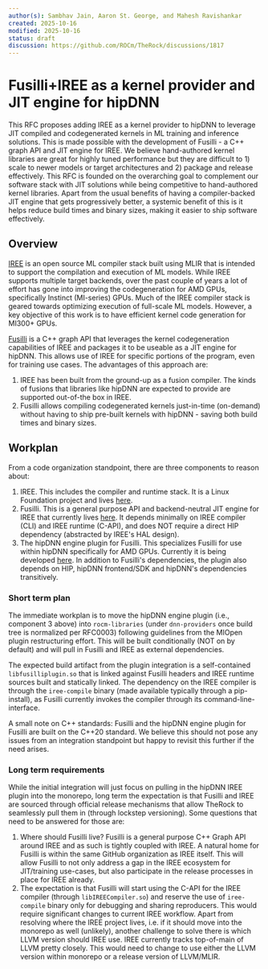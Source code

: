 ```yaml
---
author(s): Sambhav Jain, Aaron St. George, and Mahesh Ravishankar
created: 2025-10-16
modified: 2025-10-16
status: draft
discussion: https://github.com/ROCm/TheRock/discussions/1817
---
```


# Fusilli+IREE as a kernel provider and JIT engine for hipDNN

This RFC proposes adding IREE as a kernel provider to hipDNN to leverage JIT
compiled and codegenerated kernels in ML training and inference solutions.
This is made possible with the development of Fusilli - a C++ graph API and
JIT engine for IREE. We believe hand-authored kernel libraries are great for
highly tuned performance but they are difficult to 1) scale to newer models
or target architectures and 2) package and release effectively. This RFC is
founded on the overarching goal to complement our software stack with JIT
solutions while being competitive to hand-authored kernel libraries. Apart
from the usual benefits of having a compiler-backed JIT engine that gets
progressively better, a systemic benefit of this is it helps reduce build
times and binary sizes, making it easier to ship software effectively.

## Overview

[IREE](https://github.com/iree-org/iree/) is an open source ML compiler stack
built using MLIR that is intended to support the compilation and execution of
ML models. While IREE supports multiple target backends, over the past couple
of years a lot of effort has gone into improving the codegeneration for AMD
GPUs, specifically Instinct (MI-series) GPUs. Much of the IREE compiler stack
is geared towards optimizing execution of full-scale ML models. However, a key
objective of this work is to have efficient kernel code generation for MI300+
GPUs.

[Fusilli](https://github.com/nod-ai/shark-ai/tree/main/sharkfuser) is a C++
graph API that leverages the kernel codegeneration capabilities of IREE and
packages it to be useable as a JIT engine for hipDNN. This allows use of IREE
for specific portions of the program, even for training use cases. The
advantages of this approach are:

1. IREE has been built from the ground-up as a fusion compiler. The
   kinds of fusions that libraries like hipDNN are expected to provide
   are supported out-of-the box in IREE.
1. Fusilli allows compiling codegenerated kernels just-in-time (on-demand)
   without having to ship pre-built kernels with hipDNN - saving both build
   times and binary sizes.

## Workplan

From a code organization standpoint, there are three components to reason about:

1. IREE. This includes the compiler and runtime stack. It is a Linux Foundation
   project and lives [here](https://github.com/iree-org/iree).
1. Fusilli. This is a general purpose API and backend-neutral JIT engine for
   IREE that currently lives [here](https://github.com/nod-ai/shark-ai/tree/main/sharkfuser).
   It depends minimally on IREE compiler (CLI) and IREE runtime (C-API), and
   does NOT require a direct HIP dependency (abstracted by IREE's HAL design).
1. The hipDNN engine plugin for Fusilli. This specializes Fusilli for use within
   hipDNN specifically for AMD GPUs. Currently it is being developed
   [here](https://github.com/nod-ai/shark-ai/tree/main/fusilli-plugin).
   In addition to Fusilli's dependencies, the plugin also depends on HIP, hipDNN
   frontend/SDK and hipDNN's dependencies transitively.

### Short term plan

The immediate workplan is to move the hipDNN engine plugin (i.e., component 3
above) into `rocm-libraries` (under `dnn-providers` once build tree is normalized
per RFC0003) following guidelines from the MIOpen plugin restructuring effort.
This will be built conditionally (NOT on by default) and will pull in Fusilli
and IREE as external dependencies.

The expected build artifact from the plugin integration is a self-contained
`libfusilliplugin.so` that is linked against Fusilli headers and IREE runtime
sources built and statically linked. The dependency on the IREE compiler is
through the `iree-compile` binary (made available typically through a pip-install),
as Fusilli currently invokes the compiler through its command-line-interface.

A small note on C++ standards: Fusilli and the hipDNN engine plugin for Fusilli
are built on the C++20 standard. We believe this should not pose any issues from an
integration standpoint but happy to revisit this further if the need arises.

### Long term requirements

While the initial integration will just focus on pulling in the hipDNN IREE
plugin into the monorepo, long term the expectation is that Fusilli and IREE
are sourced through official release mechanisms that allow TheRock to
seamlessly pull them in (through lockstep versioning). Some questions that need
to be answered for those are:

1. Where should Fusilli live? Fusilli is a general purpose C++ Graph API around
   IREE and as such is tightly coupled with IREE. A natural home for Fusilli is
   within the same GitHub organization as IREE itself. This will allow Fusilli
   to not only address a gap in the IREE ecosystem for JIT/training use-cases,
   but also participate in the release processes in place for IREE already.
1. The expectation is that Fusilli will start using the C-API for the IREE compiler
   (through `libIREECompiler.so`) and reserve the use of `iree-compile` binary
   only for debugging and sharing reproducers. This would require significant
   changes to current IREE workflow. Apart from resolving where the IREE project
   lives, i.e. if it should move into the monorepo as well (unlikely), another
   challenge to solve there is which LLVM version should IREE use. IREE currently
   tracks top-of-main of LLVM pretty closely. This would need to change to use
   either the LLVM version within monorepo or a release version of LLVM/MLIR.
